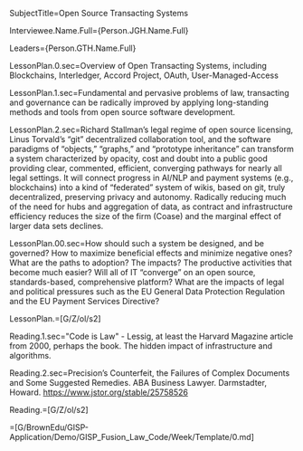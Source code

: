 SubjectTitle=Open Source Transacting Systems

Interviewee.Name.Full={Person.JGH.Name.Full}

Leaders={Person.GTH.Name.Full}

LessonPlan.0.sec=Overview of Open Transacting Systems, including Blockchains, Interledger, Accord Project, OAuth, User-Managed-Access

LessonPlan.1.sec=Fundamental and pervasive problems of law, transacting and governance can be radically improved by applying long-standing methods and tools from open source software development.

LessonPlan.2.sec=Richard Stallman’s legal regime of open source licensing, Linus Torvald’s “git” decentralized collaboration tool, and the software paradigms of “objects,” “graphs,” and “prototype inheritance” can transform a system characterized by opacity, cost and doubt into a public good providing clear, commented, efficient, converging pathways for nearly all legal settings.  It will connect progress in AI/NLP and payment systems (e.g., blockchains) into a kind of “federated” system of wikis, based on git, truly decentralized, preserving privacy and autonomy.  Radically reducing much of the need for hubs and aggregation of data, as contract and infrastructure efficiency reduces the size of the firm (Coase) and the marginal effect of larger data sets declines.

LessonPlan.00.sec=How should such a system be designed, and be governed?  How to maximize beneficial effects and minimize negative ones?  What are the paths to adoption?  The impacts?  The productive activities that become much easier?  Will all of IT “converge” on an open source, standards-based, comprehensive platform?  What are the impacts of legal and political pressures such as the EU General Data Protection Regulation and the EU Payment Services Directive?

LessonPlan.=[G/Z/ol/s2]

Reading.1.sec="Code is Law" - Lessig, at least the Harvard Magazine article from 2000, perhaps the book.  The hidden impact of infrastructure and algorithms.

Reading.2.sec=Precision’s Counterfeit, the Failures of Complex Documents and Some Suggested Remedies.  ABA Business Lawyer.  Darmstadter, Howard. https://www.jstor.org/stable/25758526

Reading.=[G/Z/ol/s2]

=[G/BrownEdu/GISP-Application/Demo/GISP_Fusion_Law_Code/Week/Template/0.md]